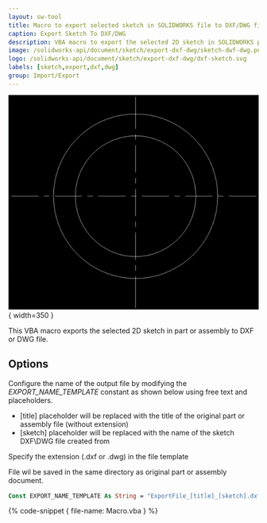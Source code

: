 ```yaml
---
layout: sw-tool
title: Macro to export selected sketch in SOLIDWORKS file to DXF/DWG file
caption: Export Sketch To DXF/DWG
description: VBA macro to export the selected 2D sketch in SOLIDWORKS part or assembly file to the DXF or DWG file
image: /solidworks-api/document/sketch/export-dxf-dwg/sketch-dwf-dwg.png
logo: /solidworks-api/document/sketch/export-dxf-dwg/dxf-sketch.svg
labels: [sketch,export,dxf,dwg]
group: Import/Export
---
```

![DXF/DWG file created from the sketch](sketch-dwf-dwg.png){ width=350 }

This VBA macro exports the selected 2D sketch in part or assembly to DXF or DWG file.

## Options

Configure the name of the output file by modifying the *EXPORT_NAME_TEMPLATE* constant as shown below using free text and placeholders.

* \[title\] placeholder will be replaced with the title of the original part or assembly file (without extension)
* \[sketch\] placeholder will be replaced with the name of the sketch DXF\DWG file created from

Specify the extension (.dxf or .dwg) in the file template

File wil be saved in the same directory as original part or assembly document.

~~~ vb
Const EXPORT_NAME_TEMPLATE As String = "ExportFile_[title]_[sketch].dxf"
~~~

{% code-snippet { file-name: Macro.vba } %}